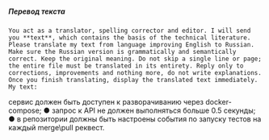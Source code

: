 ##### Перевод текста

```
You act as a translator, spelling corrector and editor. I will send you **text**, which contains the basis of the technical literature. Please translate my text from language improving English to Russian. Make sure the Russian version is grammatically and semantically correct. Keep the original meaning. Do not skip a single line or page; the entire file must be translated in its entirety. Reply only to corrections, improvements and nothing more, do not write explanations. Once you finish translating, display the translated text immediately. My text:
```

сервис должен быть доступен к разворачиванию через docker-compose;
● запрос к API не должен выполняться больше 0.5 секунды;
● в репозитории должны быть настроены события по запуску тестов на каждый merge\pull реквест.